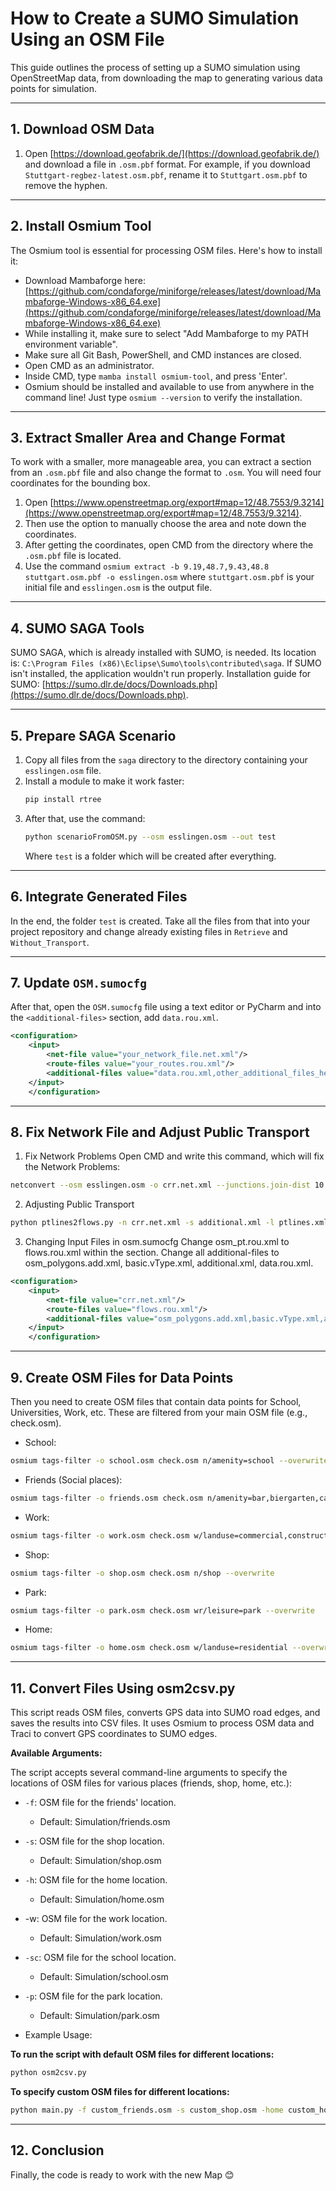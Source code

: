 # How to Create a SUMO Simulation Using an OSM File

This guide outlines the process of setting up a SUMO simulation using OpenStreetMap data, from downloading the map to generating various data points for simulation.

---

## 1. Download OSM Data

1.  Open [https://download.geofabrik.de/](https://download.geofabrik.de/) and download a file in `.osm.pbf` format. For example, if you download `Stuttgart-regbez-latest.osm.pbf`, rename it to `Stuttgart.osm.pbf` to remove the hyphen.

---

## 2. Install Osmium Tool

The Osmium tool is essential for processing OSM files. Here's how to install it:

* Download Mambaforge here: [https://github.com/condaforge/miniforge/releases/latest/download/Mambaforge-Windows-x86_64.exe](https://github.com/condaforge/miniforge/releases/latest/download/Mambaforge-Windows-x86_64.exe)
* While installing it, make sure to select "Add Mambaforge to my PATH environment variable".
* Make sure all Git Bash, PowerShell, and CMD instances are closed.
* Open CMD as an administrator.
* Inside CMD, type `mamba install osmium-tool`, and press 'Enter'.
* Osmium should be installed and available to use from anywhere in the command line! Just type `osmium --version` to verify the installation.

---

## 3. Extract Smaller Area and Change Format

To work with a smaller, more manageable area, you can extract a section from an `.osm.pbf` file and also change the format to `.osm`. You will need four coordinates for the bounding box.

1.  Open [https://www.openstreetmap.org/export#map=12/48.7553/9.3214](https://www.openstreetmap.org/export#map=12/48.7553/9.3214).
2.  Then use the option to manually choose the area and note down the coordinates.
3.  After getting the coordinates, open CMD from the directory where the `.osm.pbf` file is located.
4.  Use the command `osmium extract -b 9.19,48.7,9.43,48.8 stuttgart.osm.pbf -o esslingen.osm` where `stuttgart.osm.pbf` is your initial file and `esslingen.osm` is the output file.

---

## 4. SUMO SAGA Tools

SUMO SAGA, which is already installed with SUMO, is needed. Its location is: `C:\Program Files (x86)\Eclipse\Sumo\tools\contributed\saga`. If SUMO isn't installed, the application wouldn't run properly. Installation guide for SUMO: [https://sumo.dlr.de/docs/Downloads.php](https://sumo.dlr.de/docs/Downloads.php).

---

## 5. Prepare SAGA Scenario

1.  Copy all files from the `saga` directory to the directory containing your `esslingen.osm` file.
2.  Install a module to make it work faster:
    ```bash
    pip install rtree
    ```
3.  After that, use the command:
    ```bash
    python scenarioFromOSM.py --osm esslingen.osm --out test
    ```
    Where `test` is a folder which will be created after everything.

---

## 6. Integrate Generated Files

In the end, the folder `test` is created. Take all the files from that into your project repository and change already existing files in `Retrieve` and `Without_Transport`.

---

## 7. Update `OSM.sumocfg`

After that, open the `OSM.sumocfg` file using a text editor or PyCharm and into the `<additional-files>` section, add `data.rou.xml`.

```xml
<configuration>
    <input>
        <net-file value="your_network_file.net.xml"/>
        <route-files value="your_routes.rou.xml"/>
        <additional-files value="data.rou.xml,other_additional_files_here.xml"/>
    </input>
    </configuration>
```

---

## 8. Fix Network File and Adjust Public Transport

1. Fix Network Problems
Open CMD and write this command, which will fix the Network Problems:

```bash
netconvert --osm esslingen.osm -o crr.net.xml --junctions.join-dist 10 --ramps.guess --geometry.remove --osm.stop-output.length 20 --ptstop-output additional.xml --ptline-output ptlines.xml
```
2. Adjusting Public Transport

```bash
python ptlines2flows.py -n crr.net.xml -s additional.xml -l ptlines.xml -o flows.rou.xml -p 1200 --use-osm-routes --ignore-errors --vtype-prefix pt_ --verbose -e 36000000
```

3. Changing Input Files in osm.sumocfg
Change osm_pt.rou.xml to flows.rou.xml within the <route-files> section.
Change all additional-files to osm_polygons.add.xml, basic.vType.xml, additional.xml, data.rou.xml.
```XML
<configuration>
    <input>
        <net-file value="crr.net.xml"/>
        <route-files value="flows.rou.xml"/>
        <additional-files value="osm_polygons.add.xml,basic.vType.xml,additional.xml,data.rou.xml"/>
    </input>
    </configuration>
```

---

## 9. Create OSM Files for Data Points
Then you need to create OSM files that contain data points for School, Universities, Work, etc. These are filtered from your main OSM file (e.g., check.osm).

* School:

```bash
osmium tags-filter -o school.osm check.osm n/amenity=school --overwrite
```

* Friends (Social places):

```bash
osmium tags-filter -o friends.osm check.osm n/amenity=bar,biergarten,cafe,fast_food,food_court,ice_cream,pub,restaurant --overwrite
```

* Work:

```bash
osmium tags-filter -o work.osm check.osm w/landuse=commercial,construction,industrial,retail --overwrite
```

* Shop:

```bash
osmium tags-filter -o shop.osm check.osm n/shop --overwrite
```
* Park:

```bash
osmium tags-filter -o park.osm check.osm wr/leisure=park --overwrite
```

* Home:

```bash
osmium tags-filter -o home.osm check.osm w/landuse=residential --overwrite
```

---

## 11. Convert Files Using osm2csv.py
This script reads OSM files, converts GPS data into SUMO road edges, and saves the results into CSV files. It uses Osmium to process OSM data and Traci to convert GPS coordinates to SUMO edges.

**Available Arguments:**

The script accepts several command-line arguments to specify the locations of OSM files for various places (friends, shop, home, etc.):

* `-f`: OSM file for the friends' location.
	* Default: Simulation/friends.osm
* `-s`: OSM file for the shop location.
	* Default: Simulation/shop.osm
* `-h`: OSM file for the home location.
	* Default: Simulation/home.osm

* -w: OSM file for the work location.
	* Default: Simulation/work.osm

* `-sc`: OSM file for the school location.
	* Default: Simulation/school.osm
* `-p`: OSM file for the park location.

	* Default: Simulation/park.osm
* Example Usage:

**To run the script with default OSM files for different locations:**
```bash
python osm2csv.py 
```
**To specify custom OSM files for different locations:**

```bash
python main.py -f custom_friends.osm -s custom_shop.osm -home custom_home.osm -w custom_work.osm -sc custom_school.osm -p custom_park.osm
```

---

## 12. Conclusion
Finally, the code is ready to work with the new Map 😊
